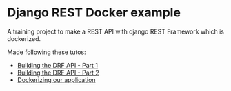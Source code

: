 # Django REST Docker example

A training project to make a REST API with django REST Framework which is dockerized.

Made following these tutos:
- [Building the DRF API - Part 1](https://medium.com/backticks-tildes/lets-build-an-api-with-django-rest-framework-32fcf40231e5)
- [Building the DRF API - Part 2](https://medium.com/backticks-tildes/lets-build-an-api-with-django-rest-framework-part-2-cfb87e2c8a6c)
- [Dockerizing our application](https://medium.com/backticks-tildes/how-to-dockerize-a-django-application-a42df0cb0a99)
